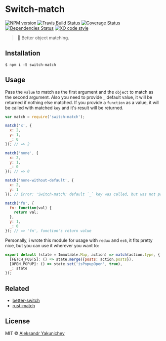 # Switch-match
[![NPM version](http://img.shields.io/npm/v/switch-match.svg)](https://www.npmjs.org/package/switch-match)
[![Travis Build Status](https://travis-ci.org/canvaskisa/switch-match.svg)](https://travis-ci.org/canvaskisa/switch-match)
[![Coverage Status](https://coveralls.io/repos/github/canvaskisa/switch-match/badge.svg?branch=master)](https://coveralls.io/github/canvaskisa/switch-match?branch=master)
[![Dependencies Status](https://david-dm.org/canvaskisa/switch-match.svg)](https://david-dm.org/canvaskisa/switch-match)
[![XO code style](https://img.shields.io/badge/code_style-XO-5ed9c7.svg)](https://github.com/sindresorhus/xo)

>:flashlight: Better object matching.

## Installation
```console
$ npm i -S switch-match
```

## Usage
Pass the `value` to match as the first argument and the `object` to match as the second argument. Also you need to provide `_` default value, it will be returned if nothing else matched. If you provide a `function` as a value, it will be called with matched `key` and it's result will be returned.
```js
var match = require('switch-match');

match('x', {
  x: 2,
  y: 1,
  _: 0
}); // => 2

match('none', {
  x: 2,
  y: 1,
  _: 0
}); // => 0

match('none-without-default', {
  x: 2,
  y: 1
}); // Error: 'Switch-match: default `_` key was called, but was not provided'

match('fn', {
  fn: function(val) {
    return val;
  },
  y: 1,
  _: 0
}); // => 'fn', function's return value
```

Personally, i wrote this module for usage with `redux` and `es6`, it fits pretty nice, but you can use it wherever you want to:
```js
export default (state = Immutable.Map, action) => match(action.type, {
  [FETCH_POSTS]: () => state.merge({posts: action.posts}),
  [OPEN_POPUP]: () => state.set('isPopupOpen', true),
  _: state
});
```

## Related
- [better-switch](https://github.com/lgraubner/better-switch)
- [rust-match](https://github.com/zackify/match)

## License
MIT © [Aleksandr Yakunichev](https://github.com/canvaskisa)
